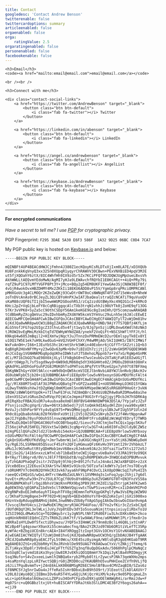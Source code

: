 ```yaml
---
title: Contact
googledesc: 'Contact Andrew Benson'
twitterenable: false
twittercardoptions: summary
articleenabled: false
orgaenabled: false
orga:
    ratingValue: 2.5
orgaratingenabled: false
personenabled: false
facebookenable: false
---
```



<div class="text-center">

	<h3>Email</h3>
	<code><a href="mailto:email@email.com">email@email.com</a></code>

	<br /><br />

	<h3>Connect with me</h3>

	<div class="contact-social-links">
		<a href="https://twitter.com/AndrewBenson" target="_blank">
			<button class="btn btn-default">
				<i class="fab fa-twitter"></i> Twitter
			</button>
		</a>

		<a href="https://linkedin.com/in/abenson" target="_blank">
			<button class="btn btn-default">
				<i class="fab fa-linkedin"></i> LinkedIn
			</button>
		</a>

		<a href="https://angel.co/andrewbenson" target="_blank">
			<button class="btn btn-default">
				<i class="fab fa-angellist"></i> AngelList
			</button>
		</a>

		<a href="https://keybase.io/AndrewBenson" target="_blank">
			<button class="btn btn-default">
				<i class="fab fa-keybase"></i> Keybase
			</button>
		</a>
	</div>
</div>




------

#### For encrypted communications

<em>Have a secret to tell me? I use [PGP](https://en.wikipedia.org/wiki/Pretty_Good_Privacy?target=_blank) for cryptographic privacy.</em>

PGP Fingerprint: `F295 3DAE 5A30 E6F3 586F  1A32 9D25 06BC C0D4 7CA7`

My PGP public key is hosted on [Keybase.io](https://keybase.io/andrewbenson/pgp_keys.asc?target=_blank) and below: 

```
-----BEGIN PGP PUBLIC KEY BLOCK-----

mQINBFt4UP4BEACdHWJCjFmhn4J380Z1ecKQoyKCsRLDTxXjIxm0LA7E/xD3XQUb
KU8FznkkKqVnyQ3xx325n0XUpqR1yqyrChRAWVV3OCBwn+PExVNXBiED4pqV3MJE
ut5fjXQOahY6ztX/8IC4WhfHh9IX9zd5r5Zx7KCiPFQf9DJDQWJUgMpUueLBxsVh
AkhWWLLtAEQvmYEdoMwN/AgMI7yHJa9LEWAvchfRQYbI1E8KCAGt++4iQ+PRy79i
rqfZ9uP1C97LMfYVGFP8Pt3Y+jMco+BQy2g54EM8UKF1YewGAe3SjCN8W3BIF0f/
4vGjR4wokOvxHBZDHMY4Mx2ZKkIi18EKU6ADD8vP15V/YgmGp8rqPRciOMPRCANl
pMHXGoUc3g4CLMOQr2KZeZwQKj93CwDtrOWT0oCsNWNqNT4FF2d715eWvsB+NheW
zoTnDVcAnAs0rBCJeyZL3QiCBYoHnPXJwIATJbaQealstraQZcNCATiT9quVuoQV
sKaM88cUQF0iTI1jbI5ewmWUM2GOoohRSJ/zCq2zzdGtBWyXkc49Q2G1c2+kRMcO
KHci2pZ+VqGjbLeFY8cCqRBiggqcAlcTXb3trqN1vhhJi90UYTk0jZoHE9qf13OG
5TKr3vVPK8+SyZa5cC9OthCSDpY56Am1keKGE9Gc8gIsmIHh/QY5comzuwARAQAB
tCdBbmRyZXcgQmVuc29uIDxhbmRyZXdAYW5kcmV3YmVuc29uLnh5ej6JAlcEEwEI
AEECGwMFCQeGH4AFCwkIBwIGFQoJCAsCBBYCAwECHgECF4AWIQTylT2uWjDm81hv
GjKdJQa8wNR8pwUCW3iB8gIZAQAKCRCdJQa8wNR8p+OND/9AjY7TS7QBfz4KfLjm
ALG5VofJFG7op2UIgcZ33lhvLd5v4fjt1wy3/8Jg7pn5zjiQMLOxw6XWdlh8zNm3
tJROW2bvEgMmLMzkbItqTd7EWHyWYNdZA8/ynekF2VoQiFt+NSCShWflYFFJt/hl
KNkqU4w6O5JmBqil2+HIXmYwjNqcYJuJTnnzDxPRMmEWcD2urOEmlspyTk0Ix8YI
u1OQ17W5E1ek7uH9LkwdGuG+mVQJVGHFChXY/M4wMMjAO/5kI1UHK5/IB7CIMWif
WxFvAnOH+/I66+IJEuYbS3hc1KrmtShrk5WKin40Eobnr6jCGffTrSXZzti1Q+b3
6qBXgR2HUxNFYMy+y23wGQv63pMk+b9v7iBIUIh7zjjtjI/2sWvGH5M7GQDE9KW8
4nJCoIqy1VGNHNKMGq8pdqUKheIDWktuYJTS8ehoLMppnb7a+Yu7xG/RgWp4GnMK
dCi/M71bIbGQ7kaE98X6kjXLyllFkBgbG0+d7wsCeubGv2XTaNjFaR1EO2wUGjTl
yOXrt6Wgp7L7sf5sgd9wyd+6W89dLM860q5dY3X6GHHte0Z/JMUOuZ00VAtO8mFx
qKAdFKLaXDhGoFGuhP2G8JMUKOhTsdPHTsoL0PqfVtVfRzeG2px7yh97t87BFXmq
5bKgNWIhGy+VXHl9Alcc+aW9dbQnQW5kcmV3IEJlbnNvbiA8YWJlbnNvbjBAcHJv
dG9ubWFpbC5jb20+iQJUBBMBCAA+FiEE8pU9rlow5vNYbxoynSUGvMDUfKcFAlt4
ge0CGwMFCQeGH4AFCwkIBwIGFQoJCAsCBBYCAwECHgECF4AACgkQnSUGvMDUfKci
Jg//RlX88M7SnQlAf3UJPNRxUQBatg7FvGPZ2aa08E1+nUO5N6HmpLO3KO15YGWa
uLDwyThN9kshVwJtDZgKWgl0mKM1emlSnnNVkMVpeOWcWG5sRRG8OP0HoGtr3vkN
MUQW/z8WWlQ4YUpOk+v7IlhwFE3FoL7d28mQBrcIK4UiUBZR4w0aRZOMow68aihe
iEenXSS2atzGRuoZmZxRVqcFOjWiCeJmpmiF9UG3rFrSg2jgyjPDcbJH7hSDRK4g
aRIRqXbzFRBAJGsDR7u4uubxa8eXmDl88FBVG4HHWXDWP0A3DSlA/7YpjaFzJZsF
P7snjicoZRcgVqrE/zbw+O6tX1dm5edj7jUltoQmk9dIAGydHlZUnjvwa90xy6Kt
ReVuJjc5OhPar9FYty4vEqG975+PWsQMHojqyEcrXozSysSBkJwFIUg55P1Uln2d
9h0c8ipQba8ohXAL0Z8fKV0nFxU9t1IjIV5jOZSRZxSN+ybZkfZJf4WvtNppnAwF
qeJIJYgbBu78ysFOOoh55lnvwzWpW9N6LdK8HFtFrsdqBAEzWcWqEYEDryfJTWRb
2mTKuDL0Qml0fQHG4C06UfnOCOBYbop82/SievcFvJXCtmjboTkCQix1pgc5KXuf
Zl56ojkPuRJ5HFEL78SVxt5wlQW9i3cgNp+Vzlw3GT+Aie60I0FuZHJldyBCZW5z
b24gPG1lQGFuZHJld2JlbnNvbi54eXo+iQJUBBMBCAA+FiEE8pU9rlow5vNYbxoy
nSUGvMDUfKcFAlt4gf0CGwMFCQeGH4AFCwkIBwIGFQoJCAsCBBYCAwECHgECF4AA
CgkQnSUGvMDUfKdVDg/+JmrTwbmrWi1elJuKXGCnNqXfIzx+Ya5tiK6JNbWGyDeH
5y/RgEJ5LSSRNmU85QSsucF45zFn2QFIyHGmuaQFz6KvHv39YzmtI29r2VhbmzLT
oMu1Jc9G5eRuttRtyQDmMob1mvV6Bexz6JeAsm9JAz2c3OfsaiTiwTXts1272o5J
EBIjSo2G/141bSnxxzLWfnCvb71bBaEbteCWIjGqpcvUeBaXvCV3JRA19t9zO9QX
B+YAy/Tl86grv0/0V/sJ8lF7fBXGbdtB/ngZsR6MPEWXu9+3hWQCdaD3PBUMvvuk
iyTzhGAUPhaQqF2sitrJVZUp9j9lhbjO+89l2fcTulxJ4nAo1JWJaXBFGDS+z2zX
1VceBdEexjZ2E6usCk3XArSYwlNbKSv91kcO/5OTzafalkdWYs7yIet7nsTOEvy8
/sORUHM7V7c04XN2QYHkCR33vk67aya6hF9NpP4COvCL1kX8pD9WcSqI7sPo4IIh
raeeQCvIHQzGS/wQxL4HTrctWw0bZaULNkYi1XVMHdq3s1xFoqJygcJShji7g6dl
hyvEt+zMzuFw39+2YvJ5UL07CgCf0U9s8YeB0Gp3uXZVGW6FGT0T+EN3FnzVS58a
6EHGBNPKAhsFlrbgi0bhsV1WzKnnPRX9bg3PB9jNtJKZdIiSpZhtrjpK34FK2wm5
Ag0EW3hQ/gEQAPaZ1bdVe5clTdKNmVQqivwtcTUwP5iveznR2R+cxIiDdmVHIPnO
QVgRNPxBxEEJmRo6ayhTI4quhTFV8gjHEmmnTePkXgpGKPqlfyNw3VsEMgiWZW9U
c/3KhaP3zHgBqee3+PP702D+NjmgVb+QEDxb0XoYsY8+QGZoKeIynljGXiS900xo
6HznVxdpRduqq0BAMnGj8dHL3nw0N6vZOb8yfVApG5pgIAkOw3bswOoIUan9vmpA
fJvscqlRmYU4csi2rUwMoEKlMqjmryR3ACP94UFoa//B7Yo2vfKir3cZzSxbC3pE
/8UfdKQqY2KL3elWLxjJuVyJVp8tEDv3dYIo5souaNimjttnpsioiuyIiRbxTo1U
1ZSII96QLdMwKo5Cq+TQ2QWqu5rc1yJgN5PLtNhT2Rd0EFiw3LhcDXKs0HU+2kco
uqHUnkRH88lEQdnCZZTsTR0kZLUkK7tF/V1w9AWLF9ne/a6MUWWtIPLr1fmx8r2o
zWXRaIsHYLDw0fSfxctiDhywzu/JYQFSv3IHmWCzk79nm8zBclL46Q8LjxtCnAP/
NCzBp4Flg4qsowrX9anXi55cmnaAecfnq/BAo2YZRJzd97Ab6OR1tiVLefTC35Rp
kyWfAc+BZbgiUCEn8krcAEA+I84fXROggItzIopt3GVv1OCHsY1GtvNXABEBAAGJ
AjwEGAEIACYWIQTylT2uWjDm81hvGjKdJQa8wNR8pwUCW3hQ/gIbDAUJB4YfgAAK
CRCdJQa8wNR8p8yaEACJTyL5t0Wcu/XXE45sz8yzmgA/W8lsEqR3gbEHKGabT9RR
Wg8AHE0JZtG+z02bbRHyYCRoJRVnblDe995UAG7YK8AOwaCYxV/tZNkjjTtemq/6
ZLTjAkyx3Dp8lr3V0nEuJ4CpFTtfG5ZTg3nqf8uQpDGxAdv/5060hPglpCMaNqCz
koSUq8Clwjvmd18iKo3hyojUw8IRJvEKhiQO1Q8mmY7k1Dqi3yKlBa4VMIDmgyjK
Ssq3Nufo+S4vZxxeeLiwmlhINBQa6xryb2PRyb0ltLrZywcsPJNk73qeWXHo2mps
s4saMznYqlzpLsRIYwctSQBjrG0jZM3D0cu2YKAUBRhO5vuPHHIeeZCVfh9VLjfQ
z6Jii7PquBvmmTv+jZ4nE6kLkK006BMSgMZ6EC5HolBfBuv4CMVZaqBI0/SZas6z
Sf8NMC5YJg5nrIwDa4xJffeRa5IsHrBDbxLBxB9h5O9rt/3lEeottZikDlAXUVr7
v20L0JiWyo8QCjIEBmxIOv6uR5T4YLwGQjLhKjQcrHiXM/kz4yc9e05PQcgmaLZn
wLc+ipGtHa6al6GkwzxLLZ8Pzu34OnPCFpzDuO9XjqUOElWAWgR4i/arRmzJdw+F
Hq07Src+uQ0GBbzltxjUt+huBISCAFYfDRaJt6b3SlLDMC4E3Bf2Y6ogs26ahA==
=cjJ9
-----END PGP PUBLIC KEY BLOCK-----
```